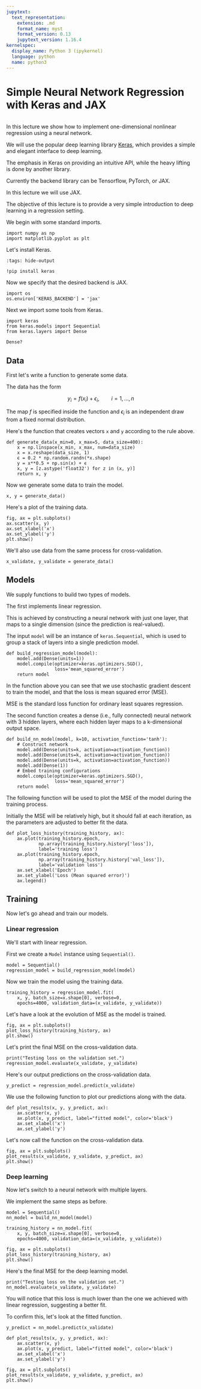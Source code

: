 ```yaml
---
jupytext:
  text_representation:
    extension: .md
    format_name: myst
    format_version: 0.13
    jupytext_version: 1.16.4
kernelspec:
  display_name: Python 3 (ipykernel)
  language: python
  name: python3
---
```


# Simple Neural Network Regression with Keras and JAX

```{include} _admonition/gpu.md
```

In this lecture we show how to implement one-dimensional nonlinear regression
using a neural network.

We will use the popular deep learning library [Keras](https://keras.io/), which
provides a simple and elegant interface to deep learning.

The emphasis in Keras on providing an intuitive API, while the heavy lifting is
done by another library.

Currently the backend library can be Tensorflow, PyTorch, or JAX.

In this lecture we will use JAX.

The objective of this lecture is to provide a very simple introduction to deep
learning in a regression setting.

We begin with some standard imports.

```{code-cell} ipython3
import numpy as np
import matplotlib.pyplot as plt
```

Let's install Keras.

```{code-cell} ipython3
:tags: hide-output

!pip install keras
```

Now we specify that the desired backend is JAX.

```{code-cell} ipython3
import os
os.environ['KERAS_BACKEND'] = 'jax'
```

Next we import some tools from Keras.

```{code-cell} ipython3
import keras
from keras.models import Sequential
from keras.layers import Dense
```

```{code-cell} ipython3
Dense?
```

## Data

First let's write a function to generate some data.

The data has the form

$$
    y_i = f(x_i) + \epsilon_i,
    \qquad i=1, \ldots, n
$$

The map $f$ is specified inside the function and $\epsilon_i$ is an independent
draw from a fixed normal distribution.

Here's the function that creates vectors `x` and `y` according to the rule
above.

```{code-cell} ipython3
def generate_data(x_min=0, x_max=5, data_size=400):
    x = np.linspace(x_min, x_max, num=data_size)
    x = x.reshape(data_size, 1)
    ϵ = 0.2 * np.random.randn(*x.shape)
    y = x**0.5 + np.sin(x) + ϵ
    x, y = [z.astype('float32') for z in (x, y)]
    return x, y
```

Now we generate some data to train the model.

```{code-cell} ipython3
x, y = generate_data()
```

Here's a plot of the training data.

```{code-cell} ipython3
fig, ax = plt.subplots()
ax.scatter(x, y)
ax.set_xlabel('x')
ax.set_ylabel('y')
plt.show()
```

We'll also use data from the same process for cross-validation.

```{code-cell} ipython3
x_validate, y_validate = generate_data()
```

## Models

We supply functions to build two types of models.

The first implements linear regression.

This is achieved by constructing a neural network with just one layer, that maps
to a single dimension (since the prediction is real-valued).

The input `model` will be an instance of `keras.Sequential`, which is used to
group a stack of layers into a single prediction model.

```{code-cell} ipython3
def build_regression_model(model):
    model.add(Dense(units=1))
    model.compile(optimizer=keras.optimizers.SGD(), 
                  loss='mean_squared_error')
    return model
```

In the function above you can see that we use stochastic gradient descent to
train the model, and that the loss is mean squared error (MSE).

MSE is the standard loss function for ordinary least squares regression.

The second function creates a dense (i.e., fully connected) neural network with
3 hidden layers, where each hidden layer maps to a k-dimensional output space.

```{code-cell} ipython3
def build_nn_model(model, k=10, activation_function='tanh'):
    # Construct network
    model.add(Dense(units=k, activation=activation_function))
    model.add(Dense(units=k, activation=activation_function))
    model.add(Dense(units=k, activation=activation_function))
    model.add(Dense(1))
    # Embed training configurations
    model.compile(optimizer=keras.optimizers.SGD(), 
                  loss='mean_squared_error')
    return model
```

The following function will be used to plot the MSE of the model during the
training process.

Initially the MSE will be relatively high, but it should fall at each iteration,
as the parameters are adjusted to better fit the data.

```{code-cell} ipython3
def plot_loss_history(training_history, ax):
    ax.plot(training_history.epoch, 
            np.array(training_history.history['loss']), 
            label='training loss')
    ax.plot(training_history.epoch, 
            np.array(training_history.history['val_loss']),
            label='validation loss')
    ax.set_xlabel('Epoch')
    ax.set_ylabel('Loss (Mean squared error)')
    ax.legend()
```

## Training

Now let's go ahead and train our  models.


### Linear regression

We'll start with linear regression.

First we create a `Model` instance using `Sequential()`.

```{code-cell} ipython3
model = Sequential()
regression_model = build_regression_model(model)
```

Now we train the model using the training data.

```{code-cell} ipython3
training_history = regression_model.fit(
    x, y, batch_size=x.shape[0], verbose=0,
    epochs=4000, validation_data=(x_validate, y_validate))
```

Let's have a look at the evolution of MSE as the model is trained.

```{code-cell} ipython3
fig, ax = plt.subplots()
plot_loss_history(training_history, ax)
plt.show()
```

Let's print the final MSE on the cross-validation data.

```{code-cell} ipython3
print("Testing loss on the validation set.")
regression_model.evaluate(x_validate, y_validate)
```

Here's our output predictions on the cross-validation data.

```{code-cell} ipython3
y_predict = regression_model.predict(x_validate)
```

We use the following function to plot our predictions along with the data.

```{code-cell} ipython3
def plot_results(x, y, y_predict, ax):
    ax.scatter(x, y)
    ax.plot(x, y_predict, label="fitted model", color='black')
    ax.set_xlabel('x')
    ax.set_ylabel('y')
```

Let's now call the function on the cross-validation data.

```{code-cell} ipython3
fig, ax = plt.subplots()
plot_results(x_validate, y_validate, y_predict, ax)
plt.show()
```

### Deep learning

Now let's switch to a neural network with multiple layers.

We implement the same steps as before.

```{code-cell} ipython3
model = Sequential()
nn_model = build_nn_model(model)
```

```{code-cell} ipython3
training_history = nn_model.fit(
    x, y, batch_size=x.shape[0], verbose=0,
    epochs=4000, validation_data=(x_validate, y_validate))
```

```{code-cell} ipython3
fig, ax = plt.subplots()
plot_loss_history(training_history, ax)
plt.show()
```

Here's the final MSE for the deep learning model.

```{code-cell} ipython3
print("Testing loss on the validation set.")
nn_model.evaluate(x_validate, y_validate)
```

You will notice that this loss is much lower than the one we achieved with
linear regression, suggesting a better fit.

To confirm this, let's look at the fitted function.

```{code-cell} ipython3
y_predict = nn_model.predict(x_validate)
```

```{code-cell} ipython3
def plot_results(x, y, y_predict, ax):
    ax.scatter(x, y)
    ax.plot(x, y_predict, label="fitted model", color='black')
    ax.set_xlabel('x')
    ax.set_ylabel('y')
```

```{code-cell} ipython3
fig, ax = plt.subplots()
plot_results(x_validate, y_validate, y_predict, ax)
plt.show()
```

